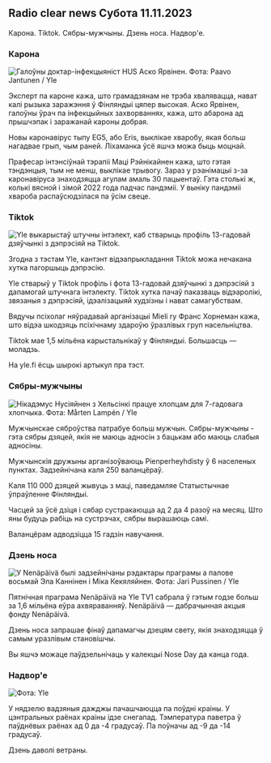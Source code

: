 ## Radio clear news Субота 11.11.2023

Карона. Tiktok. Сябры-мужчыны. Дзень носа. Надвор'е.

### Карона

![Галоўны доктар-інфекцыяніст HUS Аско Ярвінен. Фота: Paavo Jantunen / Yle](https://images.cdn.yle.fi/image/upload/c_crop,h_3027,w_5382,x_0,y_311/ar_1.777777777777777,c_fill,g_faces,h_675,w_1200/dpr_1.0/q_auto:eco/f_auto/fl_lossy/v1699692578/39-1199235654f3bb0eba14)

Эксперт па кароне кажа, што грамадзянам не трэба хвалявацца, нават калі рызыка заражэння ў Фінляндыі цяпер высокая. Аско Ярвінен, галоўны ўрач па інфекцыйных захворваннях, кажа, што абарона ад прышчэпак і заражанай кароны добрая.

Новы каронавірус тыпу EG5, або Eris, выклікае хваробу, якая больш нагадвае грып, чым раней. Ліхаманка ўсё яшчэ можа быць моцнай.

Прафесар інтэнсіўнай тэрапіі Маці Рэйнікайнен кажа, што гэтая тэндэнцыя, тым не менш, выклікае трывогу. Зараз у рэанімацыі з-за каронавіруса знаходзяцца агулам амаль 30 пацыентаў. Гэта столькі ж, колькі вясной і зімой 2022 года падчас пандэміі. У выніку пандэміі хвароба распаўсюдзілася па ўсім свеце.

### Tiktok

![Yle выкарыстаў штучны інтэлект, каб стварыць профіль 13-гадовай дзяўчынкі з дэпрэсіяй на Tiktok. ](https://images.cdn.yle.fi/image/upload/c_crop,h_2955,w_5255,x_371,y_789/ar_1.7777777777777777,c_fill,g_faces,h_675,w_1200/dpr_1.0/q_auto:eco/f_auto/fl_lossy/v1697625813/39-1187987652fb3e8a7ce7)

Згодна з тэстам Yle, кантэнт відэапрыкладання Tiktok можа нечакана хутка пагоршыць дэпрэсію.

Yle стварыў у Tiktok профіль і фота 13-гадовай дзяўчынкі з дэпрэсіяй з дапамогай штучнага інтэлекту. Tiktok хутка пачаў паказваць відэаролікі, звязаныя з дэпрэсіяй, ідэалізацыяй худзізны і нават самагубствам.

Вядучы псіхолаг няўрадавай арганізацыі Mieli ry Франс Хорнеман кажа, што відэа шкодзяць псіхічнаму здароўю ўразлівых груп насельніцтва.

Tiktok мае 1,5 мільёна карыстальнікаў у Фінляндыі. Большасць — моладзь.

На yle.fi ёсць шырокі артыкул пра тэст.

### Сябры-мужчыны

![Нікадэмус Нусіяйнен з Хельсінкі працуе хлопцам для 7-гадовага хлопчыка. Фота: Mårten Lampén / Yle](https://images.cdn.yle.fi/image/upload/c_crop,h_2250,w_4000,x_0,y_150/ar_1.7777777777777777,c_fill,g_faces,h_675,w_1200/dpr_1.0/q_auto:eco/f_auto/fl_lossy/v1699361417/39-1197061654a30293868a)

Мужчынскае сяброўства патрабуе больш мужчын. Сябры-мужчыны - гэта сябры дзяцей, якія не маюць адносін з бацькам або маюць слабыя адносіны.

Мужчынскія дружыны арганізоўваюць Pienperheyhdisty ў 6 населеных пунктах. Задзейнічана каля 250 валанцёраў.

Каля 110 000 дзяцей жывуць з маці, паведамляе Статыстычнае ўпраўленне Фінляндыі.

Часцей за ўсё дзіця і сябар сустракаюцца ад 2 да 4 разоў на месяц. Што яны будуць рабіць на сустрэчах, сябры вырашаюць самі.

Валанцёрам адводзіцца 15 гадзін навучання.

### Дзень носа

![У Nenäpäivä былі задзейнічаны рэдактары праграмы а палове восьмай Эла Каннінен і Міка Кекяляйнен. Фота: Jari Pussinen / Yle](https://images.cdn.yle.fi/image/upload/c_crop,h_3125,w_5557,x_0,y_126/ar_1.7777777777777777,c_fill,g_faces,h_675,w_1200/dpr_1.0/q_auto:eco/f_auto/fl_lossy/v1699531130/39-1198130654cc7a81d6f6)

Пятнічная праграма Nenäpäivä на Yle TV1 сабрала ў гэтым годзе больш за 1,6 мільёна еўра ахвяраванняў. Nenäpäivä — дабрачынная акцыя фонду Nenäpäivä.

Дзень носа запрашае фінаў дапамагчы дзецям свету, якія знаходзяцца ў самым уразлівым становішчы.

Вы яшчэ можаце паўдзельнічаць у калекцыі Nose Day да канца года.

### Надвор'е

![ Фота: Yle](https://images.cdn.yle.fi/image/upload/c_crop,h_1080,w_1919,x_0,y_0/ar_1.7777777777777777,c_fill,g_faces,h_675,w_1200/dpr_1.0/q_auto:eco/f_auto/fl_lossy/v1699717391/39-1199335654fa0f0a84d5)

У нядзелю вадзяныя дажджы пачашчаюцца па поўдні краіны. У цэнтральных раёнах краіны ідзе снегапад. Тэмпература паветра ў паўднёвых раёнах ад 0 да -4 градусаў. Па поўначы ад -9 да -14 градусаў.

Дзень даволі ветраны.
